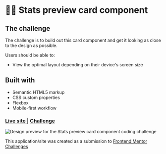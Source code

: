 # 👩‍💻 Stats preview card component

## The challenge

The challenge is to build out this card component and get it looking as close to the design as possible.

Users should be able to:

- View the optimal layout depending on their device's screen size

## Built with

- Semantic HTML5 markup
- CSS custom properties
- Flexbox
- Mobile-first workflow

<div>
  <h3>
    <a href= "https://amansgz.github.io/css-stats-preview-card-component/">
      Live site
    </a>
    <span> | </span>
    <a href= "https://www.frontendmentor.io/challenges/stats-preview-card-component-8JqbgoU62">
      Challenge
    </a>
  </h3>
</div>

![Design preview for the Stats preview card component coding challenge](./styles/images/preview.png)

This application/site was created as a submission to <a href= "https://www.frontendmentor.io/">Frontend Mentor Challenges</a>
